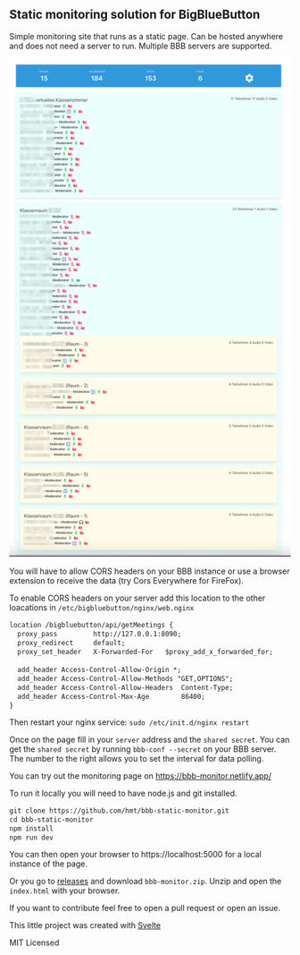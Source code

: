 ## Static monitoring solution for BigBlueButton

Simple monitoring site that runs as a static page. Can be hosted anywhere and does not need a server to run. Multiple BBB servers are supported.

![Screenshot](./public/bbb-monitor.png)

You will have to allow CORS headers on your BBB instance or use a browser extension to receive the data (try Cors Everywhere for FireFox).

To enable CORS headers on your server add this location to the other loacations in `/etc/bigbluebutton/nginx/web.nginx`

```
location /bigbluebutton/api/getMeetings {
  proxy_pass         http://127.0.0.1:8090;
  proxy_redirect     default;
  proxy_set_header   X-Forwarded-For   $proxy_add_x_forwarded_for;

  add_header Access-Control-Allow-Origin *;
  add_header Access-Control-Allow-Methods "GET,OPTIONS";
  add_header Access-Control-Allow-Headers  Content-Type;
  add_header Access-Control-Max-Age        86400;
}
```

Then restart your nginx service: `sudo /etc/init.d/nginx restart`

Once on the page fill in your `server` address and the `shared secret`. You can get the `shared secret` by running `bbb-conf --secret` on your BBB server. The number to the right allows you to set the interval for data polling.

You can try out the monitoring page on https://bbb-monitor.netlify.app/

To run it locally you will need to have node.js and git installed.

```
git clone https://github.com/hmt/bbb-static-monitor.git
cd bbb-static-monitor
npm install
npm run dev
```

You can then open your browser to https://localhost:5000 for a local instance of the page.

Or you go to [releases](https://github.com/hmt/bbb-static-monitor/releases) and download `bbb-monitor.zip`. Unzip and open the `index.html` with your browser.

If you want to contribute feel free to open a pull request or open an issue.

This little project was created with [Svelte](https://svelte.dev)

MIT Licensed

